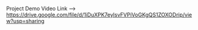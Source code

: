 Project Demo Video Link --> https://drive.google.com/file/d/1iDuXPK7eylsvFVPiVoGKgQS1ZOXODrip/view?usp=sharing
